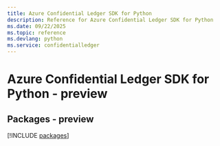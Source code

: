 ```yaml
---
title: Azure Confidential Ledger SDK for Python
description: Reference for Azure Confidential Ledger SDK for Python
ms.date: 09/22/2025
ms.topic: reference
ms.devlang: python
ms.service: confidentialledger
---
```

# Azure Confidential Ledger SDK for Python - preview
## Packages - preview
[!INCLUDE [packages](confidential-ledger-index.md)]